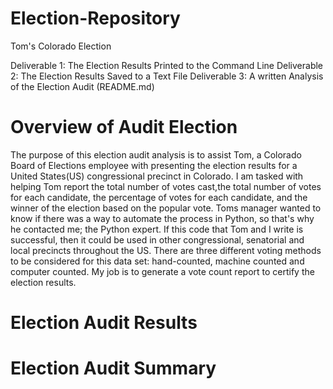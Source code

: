 # Election-Repository
Tom's Colorado Election

Deliverable 1:  The Election Results Printed to the Command Line
Deliverable 2:  The Election Results Saved to a Text File
Deliverable 3:  A written Analysis of the Election Audit (README.md)

# Overview of Audit Election
The purpose of this election audit analysis is to assist Tom, a Colorado Board of Elections employee with presenting the election results for a United States(US) congressional precinct in Colorado. I am tasked with helping Tom report the total number of votes cast,the total number of votes for each candidate, the percentage of votes for each candidate, and the winner of the election based on the popular vote.  Toms manager wanted to know if there was a way to automate the process in Python, so that's why he contacted me; the Python expert.  If this code that Tom and I write is successful, then it could be used in other congressional, senatorial and local precincts throughout the US.  There are three different voting methods to be considered for this data set:  hand-counted, machine counted and computer counted.  My job is to generate a vote count report to certify the election results.


# Election Audit Results


# Election Audit Summary
